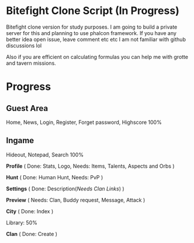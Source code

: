 # Bitefight Clone Script (In Progress)

Bitefight clone version for study purposes. I am going to build a private server for this and planning to use phalcon framework. If you have any better idea open issue, leave comment etc etc I am not familiar with github discussions lol

Also if you are efficient on calculating formulas you can help me with grotte and tavern missions.

# Progress

## Guest Area

Home, News, Login, Register, Forget password, Highscore 100%

## Ingame

Hideout, Notepad, Search 100%

**Profile** ( Done: Stats, Logo, Needs: Items, Talents, Aspects and Orbs )

**Hunt** ( Done: Human Hunt, Needs: PvP )

**Settings** ( Done: Description(*Needs Clan Links*) )

**Preview** ( Needs: Clan, Buddy request, Message, Attack )

**City** ( Done: Index )

Library: 50%

**Clan** ( Done: Create )